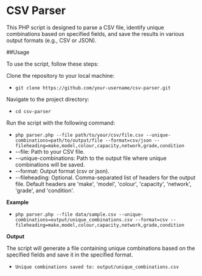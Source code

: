 # CSV Parser
This PHP script is designed to parse a CSV file, identify unique combinations based on specified fields, and save the results in various output formats (e.g., CSV or JSON).

##Usage

To use the script, follow these steps:

Clone the repository to your local machine:
- `git clone https://github.com/your-username/csv-parser.git`

Navigate to the project directory:
- `cd csv-parser`
  
Run the script with the following command:
- `php parser.php --file path/to/your/csv/file.csv --unique-combinations=path/to/output/file --format=csv/json --fileheading=make,model,colour,capacity,network,grade,condition`
- --file: Path to your CSV file.
- --unique-combinations: Path to the output file where unique combinations will be saved.
- --format: Output format (csv or json).
- --fileheading: Optional. Comma-separated list of headers for the output file. Default headers are 'make', 'model', 'colour', 'capacity', 'network', 'grade', and 'condition'.

**Example**
- `php parser.php --file data/sample.csv --unique-combinations=output/unique_combinations.csv --format=csv --fileheading=make,model,colour,capacity,network,grade,condition`

**Output**

The script will generate a file containing unique combinations based on the specified fields and save it in the specified format.

- `Unique combinations saved to: output/unique_combinations.csv`
